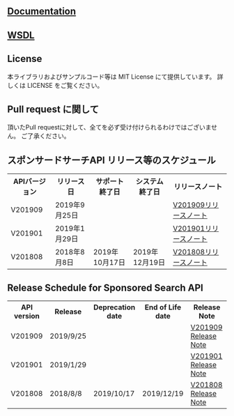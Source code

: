 ## [Documentation](/docs)

## [WSDL](/wsdl)

## License
本ライブラリおよびサンプルコード等は MIT License にて提供しています。
詳しくは LICENSE をご覧ください。
 
## Pull request に関して
頂いたPull requestに対して、全てを必ず受け付けられるわけではございません。
ご了承ください。

## スポンサードサーチAPI リリース等のスケジュール
<table class="standard">
<tbody>
<tr>
 <th>APIバージョン</th>
 <th>リリース日</th>
 <th>サポート終了日</th>
 <th>システム終了日</th>
 <th>リリースノート</th>
</tr>
<tr>
 <td>V201909</td>
 <td>2019年9月25日</td>
 <td></td>
 <td></td>
 <td><a href="../../blob/201909/docs/ja/ReleaseNotes.md">V201909リリースノート</a></td>
</tr>
<tr>
 <td>V201901</td>
 <td>2019年1月29日</td>
 <td></td>
 <td></td>
 <td><a href="../../blob/201901/docs/ja/ReleaseNotes.md">V201901リリースノート</a></td>
</tr>
<tr>
 <td>V201808</td>
 <td>2018年8月8日</td>
 <td>2019年10月17日</td>
 <td>2019年12月19日</td>
 <td><a href="../../blob/201808/docs/ja/ReleaseNotes.md">V201808リリースノート</a></td>
</tr>
</tbody>
</table>

## Release Schedule for Sponsored Search API
<table class="standard">
<tbody>
<tr>
 <th>API version</th>
 <th>Release</th>
 <th>Deprecation date</th>
 <th>End of Life date</th>
 <th>Release Note</th>
</tr>
<tr>
 <td>V201909</td>
 <td>2019/9/25</td>
 <td></td>
 <td></td>
 <td><a href="../../blob/201909/docs/en/ReleaseNotes.md">V201909 Release Note</a></td>
</tr>
<tr>
 <td>V201901</td>
 <td>2019/1/29</td>
 <td></td>
 <td></td>
 <td><a href="../../blob/201901/docs/en/ReleaseNotes.md">V201901 Release Note</a></td>
</tr>
<tr>
 <td>V201808</td>
 <td>2018/8/8</td>
 <td>2019/10/17</td>
 <td>2019/12/19</td>
 <td><a href="../../blob/201808/docs/en/ReleaseNotes.md">V201808 Release Note</a></td>
</tr>
</tr>
</tr>
</tbody>
</table>
